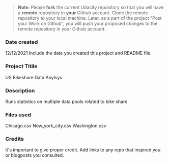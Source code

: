 >**Note**: Please **fork** the current Udacity repository so that you will have a **remote** repository in **your** Github account. Clone the remote repository to your local machine. Later, as a part of the project "Post your Work on Github", you will push your proposed changes to the remote repository in your Github account.

### Date created
12/12/2021
Include the date you created this project and README file.

### Project Titile
US Bikeshare Data Anylsys

### Description
Runs statistics on multiple data pools related to bike share


### Files used
Chicago.csv
New_york_city.csv
Washington.csv

### Credits
It's important to give proper credit. Add links to any repo that inspired you or blogposts you consulted.

